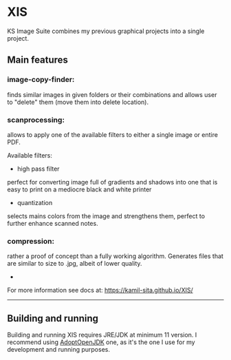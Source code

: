 # XIS
KS Image Suite combines my previous graphical projects into a single project.

## Main features
### **image-copy-finder**:
  finds similar images in given folders or their combinations and allows user to "delete" them (move them into delete location).
  
### **scanprocessing**:

allows to apply one of the available filters to either a single image or entire PDF.

Available filters:

  - high pass filter
 
 perfect for converting image full of gradients and shadows into one that is easy to print on a mediocre black and white printer
 
  - quantization
 
 selects mains colors from the image and strengthens them, perfect to further enhance scanned notes.

### **compression**:
 
 rather a proof of concept than a fully working algorithm. Generates files that are similar to size to .jpg, albeit of lower quality.
 
-
 
For more information see docs at: https://kamil-sita.github.io/XIS/

----

## Building and running
Building and running XIS requires JRE/JDK at minimum 11 version. I recommend using [AdoptOpenJDK](https://github.com/AdoptOpenJDK/openjdk11-binaries/releases) one, as it's the one I use for my development and running purposes.
